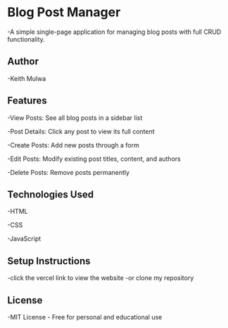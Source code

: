 # Blog Post Manager
-A simple single-page application for managing blog posts with full CRUD functionality.

## Author
-Keith Mulwa

## Features
-View Posts: See all blog posts in a sidebar list

-Post Details: Click any post to view its full content

-Create Posts: Add new posts through a form

-Edit Posts: Modify existing post titles, content, and authors

-Delete Posts: Remove posts permanently

## Technologies Used
-HTML

-CSS

-JavaScript 



## Setup Instructions
-click the vercel link to view the website
-or clone my repository

## License
-MIT License - Free for personal and educational use



